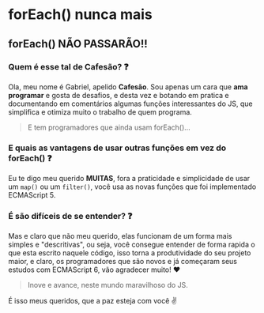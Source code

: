 # forEach() nunca mais
## forEach() NÃO PASSARÃO!!

### Quem é esse tal de Cafesão? :question:

Ola, meu nome é Gabriel, apelido **Cafesão**.
Sou apenas um cara que **ama programar** e gosta de desafios, e desta vez e botando em pratica e documentando em comentários algumas funções interessantes do JS, que simplifica e otimiza muito o trabalho de quem programa.
>E tem programadores que ainda usam forEach()...

### E quais as vantagens de usar outras funções em vez do forEach() :question:

Eu te digo meu querido **MUITAS**, fora a praticidade e simplicidade de usar um `map()` ou um `filter()`, você usa as novas funções que foi implementado ECMAScript 5.    

### É são difíceis de se entender? :question:

Mas e claro que não meu querido, elas funcionam de um forma mais simples e "descritivas", ou seja, você consegue entender de forma rapida o que esta escrito naquele código, isso torna a produtividade do seu projeto maior, e claro, os programadores que são novos e já começaram seus estudos com ECMAScript 6, vão agradecer muito! :heart:
> Inove e avance, neste mundo maravilhoso do JS.

É isso meus queridos, que a paz esteja com você :v: